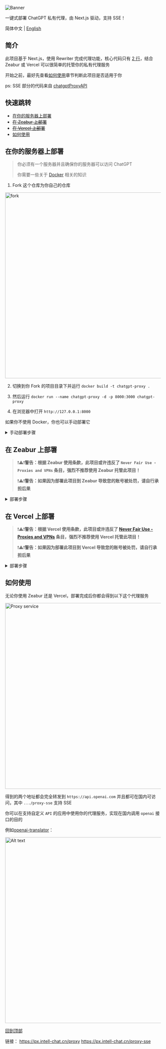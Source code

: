 ![Banner](./public/chatgpt-proxy-banner.png)

一键式部署 ChatGPT 私有代理，由 Next.js 驱动，支持 SSE！

简体中文 | [English](./README.md)

## 简介

此项目基于 Next.js，使用 Rewriter 完成代理功能，核心代码只有 [2 行](https://github.com/imyuanx/chatgpt-proxy/blob/main/next.config.js#L7-L8)，结合 Zeabur 或 Vercel 可以很简单的托管你的私有代理服务

开始之前，最好先查看[如何使用](#如何使用)章节判断此项目是否适用于你

ps: SSE 部分的代码来自 [chatgptProxyAPI](https://github.com/x-dr/chatgptProxyAPI)

## 快速跳转

- [在你的服务器上部署](#在你的服务器上部署)
- ~~[在 Zeabur 上部署](#在-zeabur-上部署)~~
- ~~[在 Vercel 上部署](#在-vercel-上部署)~~
- [如何使用](#如何使用)

## 在你的服务器上部署

> 你必须有一个服务器并且确保你的服务器可以访问 ChatGPT
>
> 你需要一些关于 [Docker](https://www.docker.com/) 相关的知识

1. Fork 这个仓库为你自己的仓库

<img width="600" src="public/frok.png" alt="fork" />

2. 切换到你 Fork 的项目目录下并运行 `docker build -t chatgpt-proxy .`

3. 然后运行 `docker run --name chatgpt-proxy -d -p 8000:3000 chatgpt-proxy`

4. 在浏览器中打开 `http://127.0.0.1:8000`

如果你不使用 Docker，你也可以手动部署它

<details>
<summary>手动部署步骤</summary>

> 你的 nodejs 版本需要大于或等于 14

#### 1. 将此仓库 pull 到本地

```bash
$ git pull https://github.com/imyuanx/chatgpt-proxy
$ cd chatgpt-proxy
```

#### 2. 下载依赖

```bash
$ pnpm install
```

#### 3. 编译

```bash
$ pnpm build
```

#### 4. 启动服务

```bash
$ pnpm start
```

</details>

## 在 Zeabur 上部署

> ❗️⚠️❗️**警告：根据 Zeabur 使用条款，此项目或许违反了 `Never Fair Use - Proxies and VPNs` 条目，强烈不推荐使用 Zeabur 托管此项目！**
>
> ❗️⚠️❗️**警告：如果因为部署此项目到 Zeabur 导致您的账号被处罚，请自行承担后果**

<details>

<summary>部署步骤</summary>

> ❗️⚠️❗️**在完全阅读警告信息，了解可能存在的风险和后果的前提下，您可以继续完成部署**

具体操作如下

1. Fork 这个仓库为你自己的仓库

<img width="600" src="public/frok.png" alt="fork" />

2. 在 [Zeabur](https://zeabur.com) 控制台新增一个服务

<img width="600" src="public/zeabur.png" alt="步骤 1" />

3. 点击添加服务然后选择从源码部署

<img width="600" src="public/zeabur-1.png" alt="步骤 2" />

<img width="600" src="public/zeabur-1-1.png" alt="步骤 2-1"/>

4. 选择你 fork 的仓库

<img width="600" src="public/zeabur-2.png" alt="步骤 3" />

5. 选择 main 分支，开始部署

<img width="600" src="public/zeabur-3.png" alt="步骤 4" />

6. 部署成功后，点击生成域名

<img width="600" src="public/zeabur-4.png" alt="步骤 5" />

7. 最后得到你的服务

<img width="600" src="public/zeabur-5.png" alt="步骤 6" />

</details>

## 在 Vercel 上部署

> ❗️⚠️❗️**警告：根据 Vercel 使用条款，此项目或许违反了 [Never Fair Use - Proxies and VPNs](https://vercel.com/docs/concepts/limits/fair-use-policy#never-fair-use) 条目，强烈不推荐使用 Vercel 托管此项目！**
>
> ❗️⚠️❗️**警告：如果因为部署此项目到 Vercel 导致您的账号被处罚，请自行承担后果**

<details>

<summary>部署步骤</summary>

> ❗️⚠️❗️**在完全阅读警告信息，了解可能存在的风险和后果的前提下，您可以继续完成部署**

如果使用 Vercel 部署服务，必须[自定义域名](https://vercel.com/docs/concepts/get-started/assign-domain)，因为自定义域名不受 GFW 影响，具体操作如下

<a href="https://vercel.com/import/project?template=https://github.com/imyuanx/chatgpt-proxy" target="_blank" rel="noopener noreferrer"><img src="https://vercel.com/button" alt="部署到 Vercel"></a>

1. 点击上方一键部署按钮

<img width="600" src="public/vercel.png" alt="One-click deploy" />

2. 部署后会自动为你 fork 此仓库，在输入框中输入自定义的仓库名称

<img width="600" src="public/vercel-deploy.png" alt="Deploy" />

3. 部署成功后，得到你的服务

<img width="600" src="public/vercel-success.png" alt="Alt text" />

4. 你必须为你的服务添加一个自定义域名，否则你将不能在国内访问你的服务

<img width="600" src="public/vercel-domain.png" alt="Domain" />

</details>

## 如何使用

无论你使用 Zeabur 还是 Vercel，部署完成后你都会得到以下这个代理服务

<img width="600" src="public/proxy.png" alt="Proxy service" />

得到的两个地址都会完全转发到 `https://api.openai.com` 并且都可在国内可访问，其中 `.../proxy-sse` 支持 SSE

你可以在支持自定义 `API` 的应用中使用你的代理服务，实现在国内调用 `openai` 接口的目的

例如[openai-translator](https://github.com/yetone/openai-translator)：

<img width="600" src="public/openai-translator.png" alt="Alt text" />

[回到顶部](#简介)

链接：
https://px.intell-chat.cn/proxy
https://px.intell-chat.cn/proxy-sse
